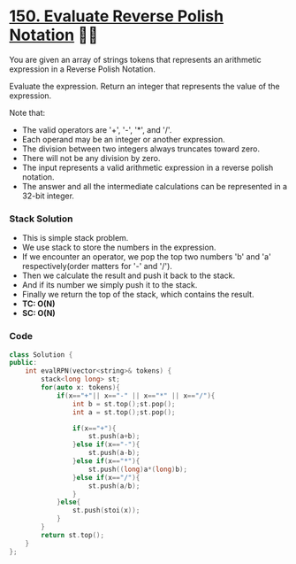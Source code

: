 # [150. Evaluate Reverse Polish Notation](https://leetcode.com/problems/evaluate-reverse-polish-notation/description/) 🌟🌟

You are given an array of strings tokens that represents an arithmetic expression in a Reverse Polish Notation.

Evaluate the expression. Return an integer that represents the value of the expression.

Note that:

-   The valid operators are '+', '-', '\*', and '/'.
-   Each operand may be an integer or another expression.
-   The division between two integers always truncates toward zero.
-   There will not be any division by zero.
-   The input represents a valid arithmetic expression in a reverse polish notation.
-   The answer and all the intermediate calculations can be represented in a 32-bit integer.

### Stack Solution

-   This is simple stack problem.
-   We use stack to store the numbers in the expression.
-   If we encounter an operator, we pop the top two numbers 'b' and 'a' respectively(order matters for '-' and '/').
-   Then we calculate the result and push it back to the stack.
-   And if its number we simply push it to the stack.
-   Finally we return the top of the stack, which contains the result.
-   **TC: O(N)**
-   **SC: O(N)**

### Code

```cpp
class Solution {
public:
    int evalRPN(vector<string>& tokens) {
        stack<long long> st;
        for(auto x: tokens){
            if(x=="+"|| x=="-" || x=="*" || x=="/"){
                int b = st.top();st.pop();
                int a = st.top();st.pop();

                if(x=="+"){
                    st.push(a+b);
                }else if(x=="-"){
                    st.push(a-b);
                }else if(x=="*"){
                    st.push((long)a*(long)b);
                }else if(x=="/"){
                    st.push(a/b);
                }
            }else{
                st.push(stoi(x));
            }
        }
        return st.top();
    }
};
```

